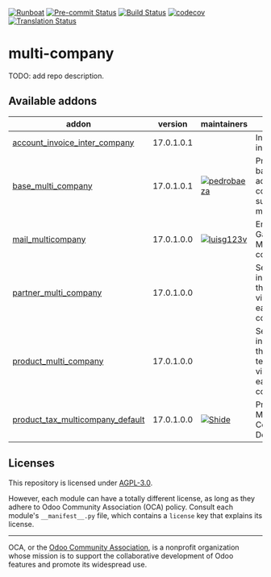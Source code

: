 
[![Runboat](https://img.shields.io/badge/runboat-Try%20me-875A7B.png)](https://runboat.odoo-community.org/builds?repo=OCA/multi-company&target_branch=17.0)
[![Pre-commit Status](https://github.com/OCA/multi-company/actions/workflows/pre-commit.yml/badge.svg?branch=17.0)](https://github.com/OCA/multi-company/actions/workflows/pre-commit.yml?query=branch%3A17.0)
[![Build Status](https://github.com/OCA/multi-company/actions/workflows/test.yml/badge.svg?branch=17.0)](https://github.com/OCA/multi-company/actions/workflows/test.yml?query=branch%3A17.0)
[![codecov](https://codecov.io/gh/OCA/multi-company/branch/17.0/graph/badge.svg)](https://codecov.io/gh/OCA/multi-company)
[![Translation Status](https://translation.odoo-community.org/widgets/multi-company-17-0/-/svg-badge.svg)](https://translation.odoo-community.org/engage/multi-company-17-0/?utm_source=widget)

<!-- /!\ do not modify above this line -->

# multi-company

TODO: add repo description.

<!-- /!\ do not modify below this line -->

<!-- prettier-ignore-start -->

[//]: # (addons)

Available addons
----------------
addon | version | maintainers | summary
--- | --- | --- | ---
[account_invoice_inter_company](account_invoice_inter_company/) | 17.0.1.0.1 |  | Intercompany invoice rules
[base_multi_company](base_multi_company/) | 17.0.1.0.1 | [![pedrobaeza](https://github.com/pedrobaeza.png?size=30px)](https://github.com/pedrobaeza) | Provides a base for adding multi-company support to models.
[mail_multicompany](mail_multicompany/) | 17.0.1.0.0 | [![luisg123v](https://github.com/luisg123v.png?size=30px)](https://github.com/luisg123v) | Email Gateway Multi company
[partner_multi_company](partner_multi_company/) | 17.0.1.0.0 |  | Select individually the partner visibility on each company
[product_multi_company](product_multi_company/) | 17.0.1.0.0 |  | Select individually the product template visibility on each company
[product_tax_multicompany_default](product_tax_multicompany_default/) | 17.0.1.0.0 | [![Shide](https://github.com/Shide.png?size=30px)](https://github.com/Shide) | Product Tax Multi Company Default

[//]: # (end addons)

<!-- prettier-ignore-end -->

## Licenses

This repository is licensed under [AGPL-3.0](LICENSE).

However, each module can have a totally different license, as long as they adhere to Odoo Community Association (OCA)
policy. Consult each module's `__manifest__.py` file, which contains a `license` key
that explains its license.

----
OCA, or the [Odoo Community Association](http://odoo-community.org/), is a nonprofit
organization whose mission is to support the collaborative development of Odoo features
and promote its widespread use.
